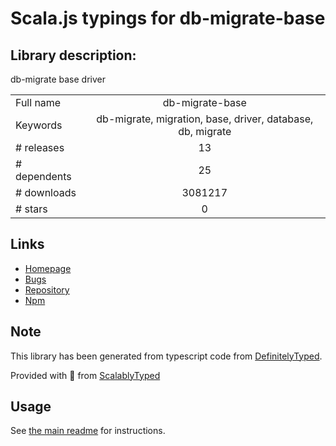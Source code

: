 
# Scala.js typings for db-migrate-base


## Library description:
db-migrate base driver

|                    |                 |
| ------------------ | :-------------: |
| Full name          | db-migrate-base |
| Keywords           | db-migrate, migration, base, driver, database, db, migrate |
| # releases         | 13 |
| # dependents       | 25 |
| # downloads        | 3081217 |
| # stars            | 0 |

## Links
- [Homepage](https://github.com/db-migrate/db-migrate-base)
- [Bugs](https://github.com/db-migrate/db-migrate-base/issues)
- [Repository](https://github.com/db-migrate/db-migrate-base)
- [Npm](https://www.npmjs.com/package/db-migrate-base)
    


## Note
This library has been generated from typescript code from [DefinitelyTyped](https://definitelytyped.org).

Provided with :purple_heart: from [ScalablyTyped](https://github.com/oyvindberg/ScalablyTyped)

## Usage
See [the main readme](../../readme.md) for instructions.


